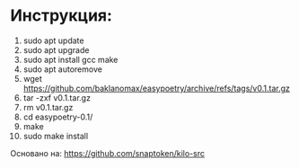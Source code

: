 # Инструкция:
1. sudo apt update
2. sudo apt upgrade
3. sudo apt install gcc make
4. sudo apt autoremove
5. wget https://github.com/baklanomax/easypoetry/archive/refs/tags/v0.1.tar.gz
6. tar -zxf v0.1.tar.gz
7. rm v0.1.tar.gz
8. cd easypoetry-0.1/
9. make
10. sudo make install

Основано на: https://github.com/snaptoken/kilo-src
